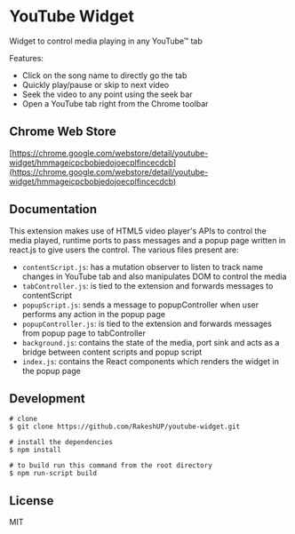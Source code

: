 # YouTube Widget
Widget to control media playing in any YouTube™ tab

Features:
 * Click on the song name to directly go the tab
 * Quickly play/pause or skip to next video
 * Seek the video to any point using the seek bar
 * Open a YouTube tab right from the Chrome toolbar
 
## Chrome Web Store 
[https://chrome.google.com/webstore/detail/youtube-widget/hmmageicpcbobjedojoecplfincecdcb](https://chrome.google.com/webstore/detail/youtube-widget/hmmageicpcbobjedojoecplfincecdcb)

## Documentation
This extension makes use of HTML5 video player's APIs to control the media played, runtime ports to pass messages and a popup page written in react.js to give users the control.
The various files present are:
* `contentScript.js`: has a mutation observer to listen to track name changes in YouTube tab and also manipulates DOM to control the media
* `tabController.js`: is tied to the extension and forwards messages to contentScript
* `popupScript.js`: sends a message to popupController when user performs any action in the popup page
* `popupController.js`: is tied to the extension and forwards messages from popup page to tabController
* `background.js`: contains the state of the media, port sink and acts as a bridge between content scripts and popup script
* `index.js`: contains the React components which renders the widget in the popup page

## Development
```
# clone
$ git clone https://github.com/RakeshUP/youtube-widget.git

# install the dependencies
$ npm install

# to build run this command from the root directory
$ npm run-script build
```

## License
MIT

